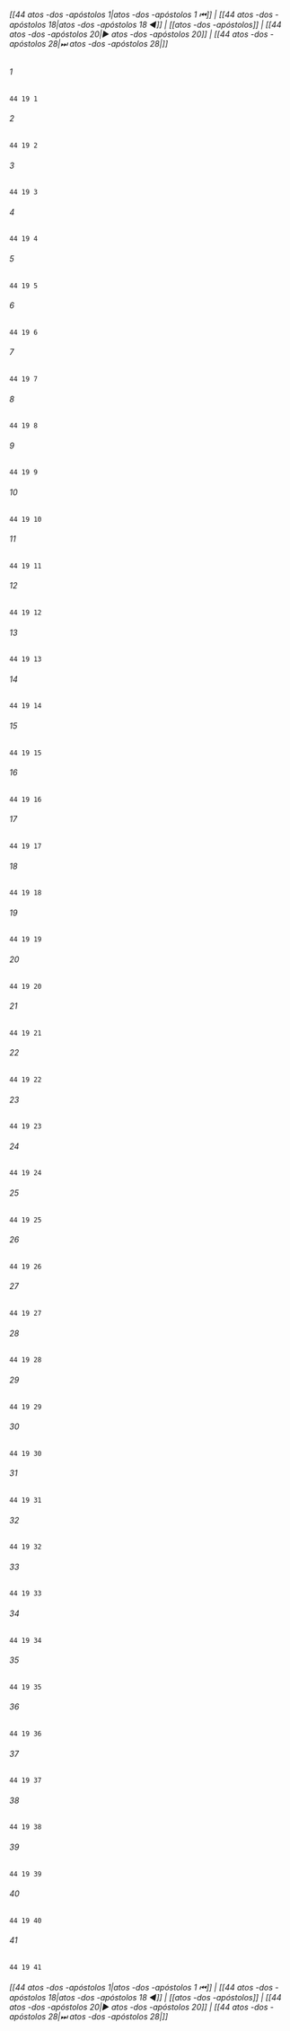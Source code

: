 
###### [[44 atos -dos -apóstolos 1|atos -dos -apóstolos 1 ⏮]] | [[44 atos -dos -apóstolos 18|atos -dos -apóstolos 18 ◀]] | [[atos -dos -apóstolos]] | [[44 atos -dos -apóstolos 20|▶ atos -dos -apóstolos 20]] | [[44 atos -dos -apóstolos 28|⏭ atos -dos -apóstolos 28|]]

###### 1
``` verse
44 19 1 
```
###### 2
``` verse
44 19 2 
```
###### 3
``` verse
44 19 3 
```
###### 4
``` verse
44 19 4 
```
###### 5
``` verse
44 19 5 
```
###### 6
``` verse
44 19 6 
```
###### 7
``` verse
44 19 7 
```
###### 8
``` verse
44 19 8 
```
###### 9
``` verse
44 19 9 
```
###### 10
``` verse
44 19 10 
```
###### 11
``` verse
44 19 11 
```
###### 12
``` verse
44 19 12 
```
###### 13
``` verse
44 19 13 
```
###### 14
``` verse
44 19 14 
```
###### 15
``` verse
44 19 15 
```
###### 16
``` verse
44 19 16 
```
###### 17
``` verse
44 19 17 
```
###### 18
``` verse
44 19 18 
```
###### 19
``` verse
44 19 19 
```
###### 20
``` verse
44 19 20 
```
###### 21
``` verse
44 19 21 
```
###### 22
``` verse
44 19 22 
```
###### 23
``` verse
44 19 23 
```
###### 24
``` verse
44 19 24 
```
###### 25
``` verse
44 19 25 
```
###### 26
``` verse
44 19 26 
```
###### 27
``` verse
44 19 27 
```
###### 28
``` verse
44 19 28 
```
###### 29
``` verse
44 19 29 
```
###### 30
``` verse
44 19 30 
```
###### 31
``` verse
44 19 31 
```
###### 32
``` verse
44 19 32 
```
###### 33
``` verse
44 19 33 
```
###### 34
``` verse
44 19 34 
```
###### 35
``` verse
44 19 35 
```
###### 36
``` verse
44 19 36 
```
###### 37
``` verse
44 19 37 
```
###### 38
``` verse
44 19 38 
```
###### 39
``` verse
44 19 39 
```
###### 40
``` verse
44 19 40 
```
###### 41
``` verse
44 19 41 
```

###### [[44 atos -dos -apóstolos 1|atos -dos -apóstolos 1 ⏮]] | [[44 atos -dos -apóstolos 18|atos -dos -apóstolos 18 ◀]] | [[atos -dos -apóstolos]] | [[44 atos -dos -apóstolos 20|▶ atos -dos -apóstolos 20]] | [[44 atos -dos -apóstolos 28|⏭ atos -dos -apóstolos 28|]]

